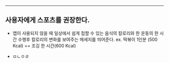 ****
## 사용자에게 스포츠를 권장한다.

- 앱이 사용되지 않을 때 일상에서 쉽게 접할 수 있는 음식의 칼로리와 한 운동의 한 시간 수행후 칼로리의 변화를 보여주는 메세지를 띄어준다.
ex. 떡볶이 1인분 (500 Kcal) == 조깅 한 시간(600 Kcal)

- ㅁㄴㅇㄹ